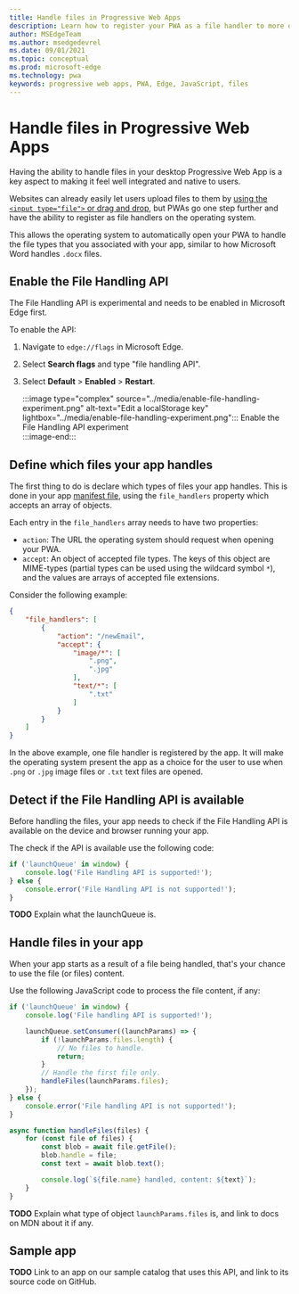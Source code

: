 ```yaml
---
title: Handle files in Progressive Web Apps
description: Learn how to register your PWA as a file handler to more deeply integrate it in the operating system .
author: MSEdgeTeam
ms.author: msedgedevrel
ms.date: 09/01/2021
ms.topic: conceptual
ms.prod: microsoft-edge
ms.technology: pwa
keywords: progressive web apps, PWA, Edge, JavaScript, files
---
```

# Handle files in Progressive Web Apps

Having the ability to handle files in your desktop Progressive Web App is a key aspect to making it feel well integrated and native to users.

Websites can already easily let users upload files to them by [using the `<input type="file">` or drag and drop][MDNFileUpload], but PWAs go one step further and have the ability to register as file handlers on the operating system.

This allows the operating system to automatically open your PWA to handle the file types that you associated with your app, similar to how Microsoft Word handles `.docx` files.  

## Enable the File Handling API  

The File Handling API is experimental and needs to be enabled in Microsoft Edge first.

To enable the API:  

1.  Navigate to `edge://flags` in Microsoft Edge.  
1.  Select **Search flags** and type "file handling API".  
1.  Select **Default** > **Enabled** > **Restart**.  

    :::image type="complex" source="../media/enable-file-handling-experiment.png" alt-text="Edit a localStorage key" lightbox="../media/enable-file-handling-experiment.png":::
       Enable the File Handling API experiment    
    :::image-end:::  

## Define which files your app handles  

The first thing to do is declare which types of files your app handles. This is done in your app [manifest file][ManifestFileDoc], using the `file_handlers` property which accepts an array of objects.

Each entry in the `file_handlers` array needs to have two properties:  

*  `action`: The URL the operating system should request when opening your PWA.
*  `accept`: An object of accepted file types. The keys of this object are MIME-types (partial types can be used using the wildcard symbol `*`), and the values are arrays of accepted file extensions.  

Consider the following example:  

```json
{
    "file_handlers": [
        {
            "action": "/newEmail",
            "accept": {
                "image/*": [
                    ".png",
                    ".jpg"
                ],
                "text/*": [
                    ".txt"
                ]
            }
        }
    ]
}
```  

In the above example, one file handler is registered by the app. It will make the operating system present the app as a choice for the user to use when `.png` or `.jpg` image files or `.txt` text files are opened.

## Detect if the File Handling API is available  

Before handling the files, your app needs to check if the File Handling API is available on the device and browser running your app.

The check if the API is available use the following code:  

```javascript
if ('launchQueue' in window) {
    console.log('File Handling API is supported!');
} else {
    console.error('File Handling API is not supported!');
}
```

**TODO** Explain what the launchQueue is.

## Handle files in your app  

When your app starts as a result of a file being handled, that's your chance to use the file (or files) content.

Use the following JavaScript code to process the file content, if any:  

```javascript
if ('launchQueue' in window) {
    console.log('File handling API is supported!');

    launchQueue.setConsumer((launchParams) => {
        if (!launchParams.files.length) {
            // No files to handle.
            return;
        }
        // Handle the first file only.
        handleFiles(launchParams.files);
    });
} else {
    console.error('File handling API is not supported!');
}

async function handleFiles(files) {
    for (const file of files) {
        const blob = await file.getFile();
        blob.handle = file;
        const text = await blob.text();

        console.log(`${file.name} handled, content: ${text}`);
    }
}
```  

**TODO** Explain what type of object `launchParams.files` is, and link to docs on MDN about it if any.

## Sample app  

**TODO** Link to an app on our sample catalog that uses this API, and link to its source code on GitHub.

<!-- links -->  

[MDNFileUpload]: https://developer.mozilla.org/en-US/docs/Web/API/File/Using_files_from_web_applications
[ManifestFileDoc]: ../webappmanifests.md "Use the Web App Manifest to integrate your Progressive Web App into the Operating System | Microsoft Docs"  
